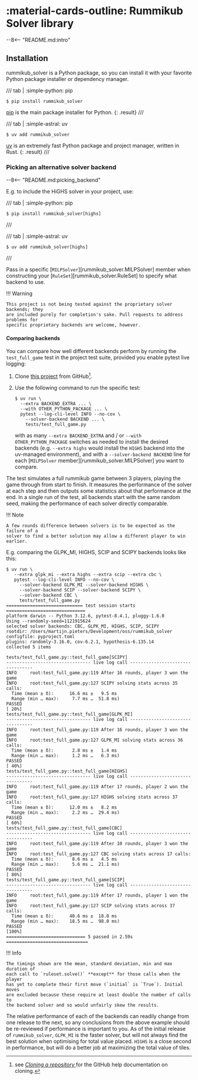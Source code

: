 # :material-cards-outline: Rummikub Solver library

--8<-- "README.md:intro"

## Installation

rummikub_solver is a Python package, so you can install it with your favorite Python package installer or dependency manager.

/// tab | :simple-python: pip
```console
$ pip install rummikub_solver
```

[pip](https://pip.pypa.io/en/stable/) is the main package installer for Python.
{: .result}
///

/// tab | :simple-astral: uv
```console
$ uv add rummikub_solver
```

[uv](https://docs.astral.sh/uv/) is an extremely fast Python package and project manager, written in Rust.
{: .result}
///

### Picking an alternative solver backend

--8<-- "README.md:picking_backend"

E.g. to include the HiGHS solver in your project, use:


/// tab | :simple-python: pip
```console
$ pip install rummikub_solver[highs]
```
///

/// tab | :simple-astral: uv
```console
$ uv add rummikub_solver[highs]
```
///

Pass in a specific [`MILPSolver`][rummikub_solver.MILPSolver] member when
constructing your [`RuleSet`][rummikub_solver.RuleSet] to specify what backend
to use.

!!! Warning

    This project is not being tested against the proprietary solver backends; they
    are included purely for completion's sake. Pull requests to address problems for
    specific proprietary backends are welcome, however.

#### Comparing backends

You can compare how well different backends perform by running the `test_full_game` test
in the project test suite, provided you enable pytest live logging:

1. Clone [this project][gh] from GitHub[^1].
2. Use the following command to run the specific test:

    ```console
    $ uv run \
      --extra BACKEND_EXTRA ... \
      --with OTHER_PYTHON_PACKAGE ... \
      pytest --log-cli-level INFO --no-cov \
        --solver-backend BACKEND ... \
        tests/test_full_game.py
    ```

    with as many `--extra BACKEND_EXTRA` and / or `--with OTHER_PYTHON_PACKAGE`
    switches as needed to install the desired backends (e.g. `--extra highs`
    would install the `HIGHS` backend into the uv-managed environment), and 
    with a `--solver-backend BACKEND` line for each 
    [`MILPSolver` member][rummikub_solver.MILPSolver] you want to compare.

The test simulates a full rummikub game between 3 players, playing the game
through from start to finish. It measures the performance of the solver at each
step and then outputs some statistics about that performance at the end. In a
single run of the test, all backends start with the same random seed, making the
performance of each solver directly comparable.

!!! Note

    A few rounds difference between solvers is to be expected as the failure of a
    solver to find a better solution may allow a different player to win earlier.

E.g. comparing the GLPK_MI, HIGHS, SCIP and SCIPY backends looks like this:

```console
$ uv run \
   --extra glpk_mi --extra highs --extra scip --extra cbc \
   pytest --log-cli-level INFO --no-cov \
     --solver-backend GLPK_MI --solver-backend HIGHS \
     --solver-backend SCIP --solver-backend SCIPY \
     --solver-backend CBC \
     tests/test_full_game.py
============================= test session starts ==============================
platform darwin -- Python 3.12.6, pytest-8.4.1, pluggy-1.6.0
Using --randomly-seed=1121915624
selected solver backends: CBC, GLPK_MI, HIGHS, SCIP, SCIPY
rootdir: /Users/martijn.pieters/Development/oss/rummikub_solver
configfile: pyproject.toml
plugins: randomly-3.16.0, cov-6.2.1, hypothesis-6.135.14
collected 5 items                                                              

tests/test_full_game.py::test_full_game[SCIPY] 
-------------------------------- live log call ---------------------------------
INFO     root:test_full_game.py:119 After 16 rounds, player 3 won the game
INFO     root:test_full_game.py:127 SCIPY solving stats across 35 calls:
  Time (mean ± δ):      16.6 ms ±   9.5 ms
  Range (min … max):     7.7 ms …  51.8 ms)
PASSED                                                                   [ 20%]
tests/test_full_game.py::test_full_game[GLPK_MI] 
-------------------------------- live log call ---------------------------------
INFO     root:test_full_game.py:119 After 16 rounds, player 3 won the game
INFO     root:test_full_game.py:127 GLPK_MI solving stats across 36 calls:
  Time (mean ± δ):       2.8 ms ±   1.4 ms
  Range (min … max):     1.2 ms …   6.3 ms)
PASSED                                                                   [ 40%]
tests/test_full_game.py::test_full_game[HIGHS] 
-------------------------------- live log call ---------------------------------
INFO     root:test_full_game.py:119 After 17 rounds, player 2 won the game
INFO     root:test_full_game.py:127 HIGHS solving stats across 37 calls:
  Time (mean ± δ):      12.0 ms ±   8.2 ms
  Range (min … max):     2.2 ms …  29.4 ms)
PASSED                                                                   [ 60%]
tests/test_full_game.py::test_full_game[CBC] 
-------------------------------- live log call ---------------------------------
INFO     root:test_full_game.py:119 After 10 rounds, player 3 won the game
INFO     root:test_full_game.py:127 CBC solving stats across 17 calls:
  Time (mean ± δ):       8.6 ms ±   4.5 ms
  Range (min … max):     5.6 ms …  21.1 ms)
PASSED                                                                   [ 80%]
tests/test_full_game.py::test_full_game[SCIP] 
-------------------------------- live log call ---------------------------------
INFO     root:test_full_game.py:119 After 17 rounds, player 1 won the game
INFO     root:test_full_game.py:127 SCIP solving stats across 37 calls:
  Time (mean ± δ):      40.6 ms ±  18.0 ms
  Range (min … max):    18.5 ms …  98.0 ms)
PASSED                                                                   [100%]
============================== 5 passed in 2.59s ===============================
```

!!! Info

    The timings shown are the mean, standard deviation, min and max duration of
    each call to `ruleset.solve()` **except** for those calls when the player
    has yet to complete their first move (`initial` is `True`). Initial moves
    are excluded because these require at least double the number of calls to
    the backend solver and so would unfairly skew the results.

The relative performance of each of the backends can readily change from one
release to the next, so any conclusions from the above example should be
re-reviewed if performance is important to you. As of the initial release of
`rummikub_solver`, `GLPK_MI` is the faster solver, but will not always find the
best solution when optimising for total value placed. `HIGHS` is a close second
in performance, but will do a better job at maximizing the total value of tiles.

[^1]: see [*Cloning a repository* ](https://docs.github.com/en/repositories/creating-and-managing-repositories/cloning-a-repository#cloning-a-repository) for the GitHub help documentation on cloning.

[gh]: https://github.com/mjpieters/rummikub_solver
